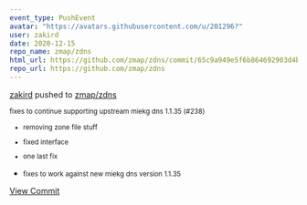 ```yaml
---
event_type: PushEvent
avatar: "https://avatars.githubusercontent.com/u/201296?"
user: zakird
date: 2020-12-15
repo_name: zmap/zdns
html_url: https://github.com/zmap/zdns/commit/65c9a949e5f6b864692903d4b1df144b86292810
repo_url: https://github.com/zmap/zdns
---
```


<a href='https://github.com/zakird' target='_blank'>zakird</a> pushed to <a href='https://github.com/zmap/zdns' target='_blank'>zmap/zdns</a>

<small>fixes to continue supporting upstream miekg dns 1.1.35 (#238)

* removing zone file stuff

* fixed interface

* one last fix

* fixes to work against new miekg dns version 1.1.35</small>

<a href='https://github.com/zmap/zdns/commit/65c9a949e5f6b864692903d4b1df144b86292810' target='_blank'>View Commit</a>